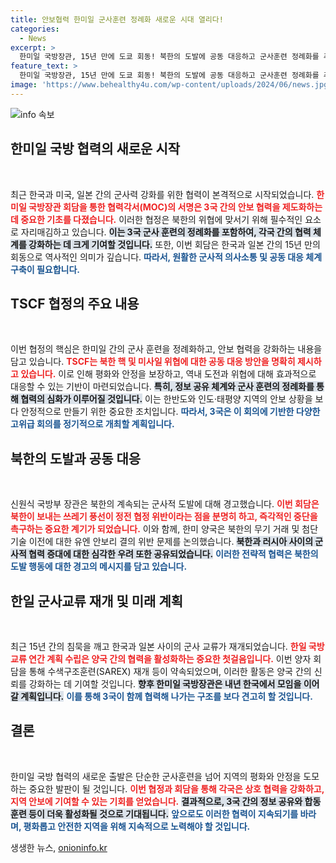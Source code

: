 ```yaml
---
title: 안보협력 한미일 군사훈련 정례화 새로운 시대 열리다!
categories:
  - News
excerpt: >
  한미일 국방장관, 15년 만에 도쿄 회동! 북한의 도발에 공동 대응하고 군사훈련 정례화를 추진하는 협력각서 체결. 긴장감 감도는 동북아시아, 이들은 어떤 협력을 나눌까? 클릭 유도!
feature_text: >
  한미일 국방장관, 15년 만에 도쿄 회동! 북한의 도발에 공동 대응하고 군사훈련 정례화를 추진하는 협력각서 체결. 긴장감 감도는 동북아시아, 이들은 어떤 협력을 나눌까? 클릭 유도!
image: 'https://www.behealthy4u.com/wp-content/uploads/2024/06/news.jpg'
---
```


<p><img src="https://www.behealthy4u.com/wp-content/uploads/2024/06/news.jpg" alt="info 속보" /></p>

<h2 data-ke-size="size26">한미일 국방 협력의 새로운 시작</h2>

<p data-ke-size="size16">&nbsp;</p>

<p>최근 한국과 미국, 일본 간의 군사력 강화를 위한 협력이 본격적으로 시작되었습니다. <b><span style="color: #ee2323;">한미일 국방장관 회담을 통한 협력각서(MOC)의 서명은 3국 간의 안보 협력을 제도화하는데 중요한 기초를 다졌습니다.</span></b> 이러한 협정은 북한의 위협에 맞서기 위해 필수적인 요소로 자리매김하고 있습니다. <b><span style="background-color: #21538527;">이는 3국 군사 훈련의 정례화를 포함하여, 각국 간의 협력 체계를 강화하는 데 크게 기여할 것입니다.</span></b> 또한, 이번 회담은 한국과 일본 간의 15년 만의 회동으로 역사적인 의미가 깊습니다. <b><span style="color: #1a5490;">따라서, 원활한 군사적 의사소통 및 공동 대응 체계 구축이 필요합니다.</span></b></p>

<h2 data-ke-size="size26">TSCF 협정의 주요 내용</h2>

<p data-ke-size="size16">&nbsp;</p>

<p>이번 협정의 핵심은 한미일 간의 군사 훈련을 정례화하고, 안보 협력을 강화하는 내용을 담고 있습니다. <b><span style="color: #ee2323;">TSCF는 북한 핵 및 미사일 위협에 대한 공동 대응 방안을 명확히 제시하고 있습니다.</span></b> 이로 인해 평화와 안정을 보장하고, 역내 도전과 위협에 대해 효과적으로 대응할 수 있는 기반이 마련되었습니다. <b><span style="background-color: #21538527;">특히, 정보 공유 체계와 군사 훈련의 정례화를 통해 협력의 심화가 이루어질 것입니다.</span></b> 이는 한반도와 인도·태평양 지역의 안보 상황을 보다 안정적으로 만들기 위한 중요한 조치입니다. <b><span style="color: #1a5490;">따라서, 3국은 이 회의에 기반한 다양한 고위급 회의를 정기적으로 개최할 계획입니다.</span></b></p>

<h2 data-ke-size="size26">북한의 도발과 공동 대응</h2>

<p data-ke-size="size16">&nbsp;</p>

<p>신원식 국방부 장관은 북한의 계속되는 군사적 도발에 대해 경고했습니다. <b><span style="color: #ee2323;">이번 회담은 북한이 보내는 쓰레기 풍선이 정전 협정 위반이라는 점을 분명히 하고, 즉각적인 중단을 촉구하는 중요한 계기가 되었습니다.</span></b> 이와 함께, 한미 양국은 북한의 무기 거래 및 첨단기술 이전에 대한 유엔 안보리 결의 위반 문제를 논의했습니다. <b><span style="background-color: #21538527;">북한과 러시아 사이의 군사적 협력 증대에 대한 심각한 우려 또한 공유되었습니다.</span></b> <b><span style="color: #1a5490;">이러한 전략적 협력은 북한의 도발 행동에 대한 경고의 메시지를 담고 있습니다.</span></b></p>

<h2 data-ke-size="size26">한일 군사교류 재개 및 미래 계획</h2>

<p data-ke-size="size16">&nbsp;</p>

<p>최근 15년 간의 침묵을 깨고 한국과 일본 사이의 군사 교류가 재개되었습니다. <b><span style="color: #ee2323;">한일 국방교류 연간 계획 수립은 양국 간의 협력을 활성화하는 중요한 첫걸음입니다.</span></b> 이번 양자 회담을 통해 수색구조훈련(SAREX) 재개 등이 약속되었으며, 이러한 활동은 양국 간의 신뢰를 강화하는 데 기여할 것입니다. <b><span style="background-color: #21538527;">향후 한미일 국방장관은 내년 한국에서 모임을 이어갈 계획입니다.</span></b> <b><span style="color: #1a5490;">이를 통해 3국이 함께 협력해 나가는 구조를 보다 견고히 할 것입니다.</span></b></p>

<h2 data-ke-size="size26">결론</h2>

<p data-ke-size="size16">&nbsp;</p>

<p>한미일 국방 협력의 새로운 출발은 단순한 군사훈련을 넘어 지역의 평화와 안정을 도모하는 중요한 발판이 될 것입니다. <b><span style="color: #ee2323;">이번 협정과 회담을 통해 각국은 상호 협력을 강화하고, 지역 안보에 기여할 수 있는 기회를 얻었습니다.</span></b> <b><span style="background-color: #21538527;">결과적으로, 3국 간의 정보 공유와 합동 훈련 등이 더욱 활성화될 것으로 기대됩니다.</span></b> <b><span style="color: #1a5490;">앞으로도 이러한 협력이 지속되기를 바라며, 평화롭고 안전한 지역을 위해 지속적으로 노력해야 할 것입니다.</span></b></p>
생생한 뉴스, <a href="https://onioninfo.kr" rel="dofollow">onioninfo.kr</a>


